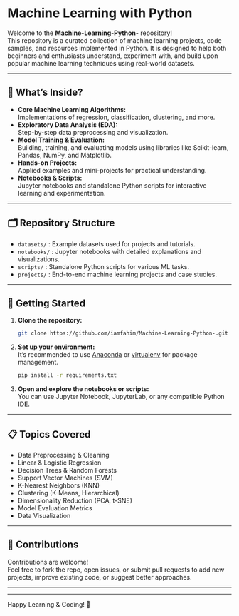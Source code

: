 # Machine Learning with Python

Welcome to the **Machine-Learning-Python-** repository!  
This repository is a curated collection of machine learning projects, code samples, and resources implemented in Python. It is designed to help both beginners and enthusiasts understand, experiment with, and build upon popular machine learning techniques using real-world datasets.

---

## 🧠 What’s Inside?

- **Core Machine Learning Algorithms:**  
  Implementations of regression, classification, clustering, and more.
- **Exploratory Data Analysis (EDA):**  
  Step-by-step data preprocessing and visualization.
- **Model Training & Evaluation:**  
  Building, training, and evaluating models using libraries like Scikit-learn, Pandas, NumPy, and Matplotlib.
- **Hands-on Projects:**  
  Applied examples and mini-projects for practical understanding.
- **Notebooks & Scripts:**  
  Jupyter notebooks and standalone Python scripts for interactive learning and experimentation.

---

## 🗂️ Repository Structure

- `datasets/` : Example datasets used for projects and tutorials.
- `notebooks/` : Jupyter notebooks with detailed explanations and visualizations.
- `scripts/` : Standalone Python scripts for various ML tasks.
- `projects/` : End-to-end machine learning projects and case studies.

---

## 🏁 Getting Started

1. **Clone the repository:**
   ```bash
   git clone https://github.com/iamfahim/Machine-Learning-Python-.git
   ```
2. **Set up your environment:**  
   It’s recommended to use [Anaconda](https://www.anaconda.com/) or [virtualenv](https://virtualenv.pypa.io/) for package management.
   ```bash
   pip install -r requirements.txt
   ```
3. **Open and explore the notebooks or scripts:**  
   You can use Jupyter Notebook, JupyterLab, or any compatible Python IDE.

---

## 📋 Topics Covered

- Data Preprocessing & Cleaning
- Linear & Logistic Regression
- Decision Trees & Random Forests
- Support Vector Machines (SVM)
- K-Nearest Neighbors (KNN)
- Clustering (K-Means, Hierarchical)
- Dimensionality Reduction (PCA, t-SNE)
- Model Evaluation Metrics
- Data Visualization

---

## 🤝 Contributions

Contributions are welcome!  
Feel free to fork the repo, open issues, or submit pull requests to add new projects, improve existing code, or suggest better approaches.

---

---

Happy Learning & Coding! 🚀
